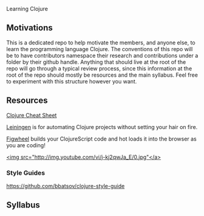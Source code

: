 Learning Clojure

## Motivations

This is a dedicated repo to help motivate the members, and anyone else, to learn the programming language Clojure.
The conventions of this repo will be to have contributors namespace their research and contributions under a folder by their
github handle. Anything that should live at the root of the repo will go through a typical review process, since this information
at the root of the repo should mostly be resources and the main syllabus. Feel free to experiment with this structure however you want.

## Resources
[Clojure Cheat Sheet](http://clojure.org/cheatsheet)

[Leiningen](https://github.com/technomancy/leiningen) is for automating Clojure projects without setting your hair on fire.

[Figwheel](https://github.com/bhauman/lein-figwheel) builds your ClojureScript code and hot loads it into the browser as you are coding!

<a href="http://www.youtube.com/watch?feature=player_embedded&v=j-kj2qwJa_E"> <img src="http://img.youtube.com/vi/j-kj2qwJa_E/0.jpg"</a>

### Style Guides
https://github.com/bbatsov/clojure-style-guide

## Syllabus
